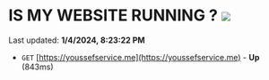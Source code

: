 # IS MY WEBSITE RUNNING ? [![](https://img.shields.io/static/v1?label=Sponsor&message=%E2%9D%A4&logo=GitHub&color=%23fe8e86)](https://github.com/sponsors/<username>)

Last updated: **1/4/2024, 8:23:22 PM**

- `GET` [https://youssefservice.me](https://youssefservice.me) - **Up** (843ms)
